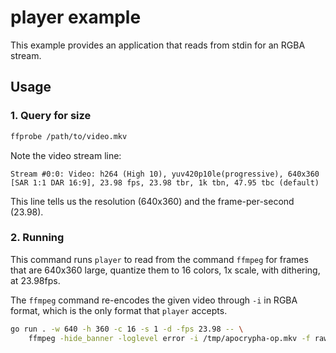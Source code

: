 # player example

This example provides an application that reads from stdin for an RGBA stream.

## Usage

### 1. Query for size

```sh
ffprobe /path/to/video.mkv
```

Note the video stream line:

```
Stream #0:0: Video: h264 (High 10), yuv420p10le(progressive), 640x360 [SAR 1:1 DAR 16:9], 23.98 fps, 23.98 tbr, 1k tbn, 47.95 tbc (default)
```

This line tells us the resolution (640x360) and the frame-per-second (23.98).

### 2. Running

This command runs `player` to read from the command `ffmpeg` for frames that are
640x360 large, quantize them to 16 colors, 1x scale, with dithering, at
23.98fps.

The `ffmpeg` command re-encodes the given video through `-i` in RGBA format,
which is the only format that `player` accepts.

```sh
go run . -w 640 -h 360 -c 16 -s 1 -d -fps 23.98 -- \
	ffmpeg -hide_banner -loglevel error -i /tmp/apocrypha-op.mkv -f rawvideo -pix_fmt rgba -
```
